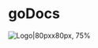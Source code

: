 # goDocs
![Logo|80pxx80px, 75%](https://user-images.githubusercontent.com/76860203/194855347-4879638a-3861-49d3-9d6f-15fe07899578.png)
